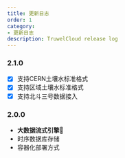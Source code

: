 ```yaml
---
title: 更新日志
order: 1
category:
- 更新日志
description: TruwelCloud release log
---
```


### 2.1.0

- [x] 支持CERN土壤水标准格式
- [x] 支持区域土壤水标准格式
- [x] 支持北斗三号数据接入

### 2.0.0

- **大数据流式引擎**:tada:
- 时序数据库存储
- 容器化部署方式
